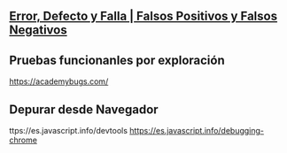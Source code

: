 ## [ Error, Defecto y Falla | Falsos Positivos y Falsos Negativos](https://www.youtube.com/watch?v=COEdDGrb-hI)

## Pruebas funcionanles por exploración 
https://academybugs.com/

## Depurar desde Navegador
ttps://es.javascript.info/devtools
https://es.javascript.info/debugging-chrome
